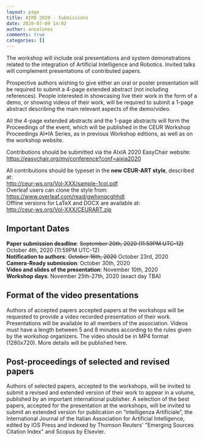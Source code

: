 ```yaml
---
layout: page
title: AIRO 2020 - Submissions
date: 2020-07-09 14:02
author: anzalones
comments: true
categories: []
---
```

<!-- wp:paragraph -->
<p>The workshop will include oral presentations and system demonstrations related to the integration of Artificial Intelligence and Robotics. Invited talks will complement presentations of contributed papers.</p>
<!-- /wp:paragraph -->

<!-- wp:paragraph -->
<p>Prospective authors wishing to give either an oral or poster presentation will be required to submit a 4-page extended abstract (not including references). People interested in showcasing live their work in the form of a demo, or showing videos of their work, will be required to submit a 1-page abstract describing the main relevant aspects of the demo/video.</p>
<!-- /wp:paragraph -->

<!-- wp:paragraph -->
<p>All the 4-page extended abstracts and the 1-page abstracts will form the Proceedings of the event, which will be published in the CEUR Workshop Proceedings AI*IA Series, as in previous Workshop editions, as well as on the workshop website.</p>
<!-- /wp:paragraph -->

<!-- wp:paragraph -->
<p>Contributions should be submitted via the AIxIA 2020 EasyChair website:   <br><a href="https://easychair.org/my/conference?conf=aixia2020#">https://easychair.org/my/conference?conf=aixia2020</a></p>
<!-- /wp:paragraph -->

<!-- wp:paragraph -->
<p>All contributions should be typeset in the <strong>new CEUR-ART style</strong>, described at:<br><a rel="noreferrer noopener" aria-label="http://ceur-ws.org/Vol-XXX/sample-1col.pdf
 (opens in a new tab)" href="http://ceur-ws.org/Vol-XXX/sample-1col.pdf" target="_blank">http://ceur-ws.org/Vol-XXX/sample-1col.pdf<br></a>Overleaf users can clone the style from:<br><a rel="noreferrer noopener" aria-label="https://www.overleaf.com/read/gwhxnqcghhdt
 (opens in a new tab)" href="https://www.overleaf.com/read/gwhxnqcghhdt" target="_blank">https://www.overleaf.com/read/gwhxnqcghhdt<br></a>Offline versions for LaTeX and DOCX are available at:<br><a href="http://ceur-ws.org/Vol-XXX/CEURART.zip">http://ceur-ws.org/Vol-XXX/CEURART.zip</a></p>
<!-- /wp:paragraph -->

<!-- wp:heading -->
<h2>Important Dates</h2>
<!-- /wp:heading -->

<!-- wp:paragraph -->
<p><strong>Paper submission deadline</strong>: <del>September 20th, 2020 (11:59PM UTC-12)</del> October 4th, 2020 (11:59PM UTC-12)<del><br></del><strong>Notification to authors</strong>: <del>October 16th, 2020</del> October 23rd, 2020<br><strong>Camera-Ready submission</strong>: October 30th, 2020<br><strong>Video and slides of the presentation</strong>: November 10th, 2020<br><strong>Workshop days</strong>: November 25th-27th, 2020 (exact day TBA) </p>
<!-- /wp:paragraph -->

<!-- wp:heading -->
<h2>Format of the video presentations</h2>
<!-- /wp:heading -->

<!-- wp:paragraph -->
<p>Authors of accepted papers accepted papers at the workshops will be requested to provide a video recorded presentation of their work. Presentations will be available to all members of the association. Videos must have a length between 5 and 8 minutes according to the rules given by the workshop organizers. The video should be in MP4 format (1280x720). More details will be published here.<br></p>
<!-- /wp:paragraph -->

<!-- wp:heading -->
<h2>Post-proceedings of selected and revised papers</h2>
<!-- /wp:heading -->

<!-- wp:paragraph -->
<p>Authors of selected papers, accepted to the workshops, will be invited to submit a revised and extended version of their work to appear in a volume, published by an important international publisher. A selection of the best papers, accepted for the presentation at the workshops, will be invited to submit an extended version for publication on “intelligenza Artificiale”, the International Journal of the Italian Association for Artificial Intelligence, edited by IOS Press and indexed by Thomson Reuters' "Emerging Sources Citation Index" and Scopus by Elsevier.<br></p>
<!-- /wp:paragraph -->
